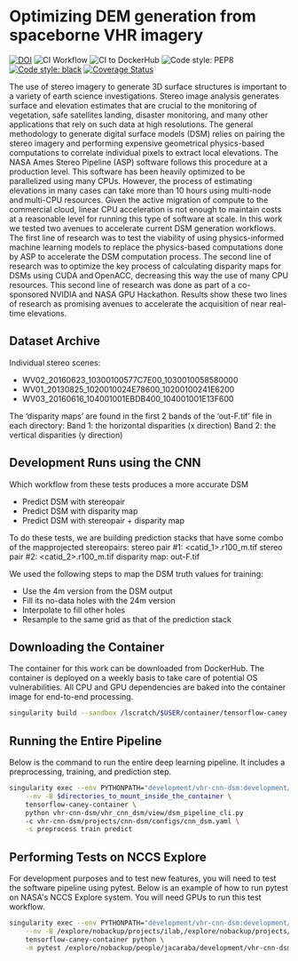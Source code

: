# Optimizing DEM generation from spaceborne VHR imagery

[![DOI](https://zenodo.org/badge/474016543.svg)](https://zenodo.org/badge/latestdoi/474016543)
![CI Workflow](https://github.com/nasa-nccs-hpda/vhr-cnn-dsm/actions/workflows/ci.yml/badge.svg)
![CI to DockerHub ](https://github.com/nasa-nccs-hpda/vhr-cnn-dsm/actions/workflows/dockerhub.yml/badge.svg)
![Code style: PEP8](https://github.com/nasa-nccs-hpda/vhr-cnn-dsm/actions/workflows/lint.yml/badge.svg)
[![Code style: black](https://img.shields.io/badge/code%20style-black-000000.svg)](https://github.com/psf/black)
[![Coverage Status](https://coveralls.io/repos/github/nasa-nccs-hpda/vhr-cnn-dsm/badge.svg?branch=main)](https://coveralls.io/github/nasa-nccs-hpda/vhr-cnn-dsm?branch=main)

The use of stereo imagery to generate 3D surface structures is important to a variety of earth science investigations. Stereo image analysis generates surface and elevation estimates that are crucial to the monitoring of vegetation, safe satellites landing, disaster monitoring, and many other applications that rely on such data at high resolutions. The general methodology to generate digital surface models (DSM) relies on pairing the stereo imagery and performing expensive geometrical physics-based computations to correlate individual pixels to extract local elevations. The NASA Ames Stereo Pipeline (ASP) software follows this procedure at a production level. This software has been heavily optimized to be parallelized using many CPUs. However, the process of estimating elevations in many cases can take more than 10 hours using multi-node and multi-CPU resources. Given the active migration of compute to the commercial cloud, linear CPU acceleration is not enough to maintain costs at a reasonable level for running this type of software at scale. In this work we tested two avenues to accelerate current DSM generation workflows. The first line of research was to test the viability of using physics-informed machine learning models to replace the physics-based computations done by ASP to accelerate the DSM computation process. The second line of research was to optimize the key process of calculating disparity maps for DSMs using CUDA and OpenACC, decreasing this way the use of many CPU resources. This second line of research was done as part of a co-sponsored NVIDIA and NASA GPU Hackathon. Results show these two lines of research as promising avenues to accelerate the acquisition of near real-time elevations. 

## Dataset Archive

Individual stereo scenes:
  - WV02_20160623_10300100577C7E00_1030010058580000
  - WV01_20130825_1020010024E78600_10200100241E6200
  - WV03_20160616_104001001EBDB400_104001001E13F600
 
The ‘disparity maps’ are found in the first 2 bands of the ‘out-F.tif’ file in each directory:
Band 1: the horizontal disparities (x direction)
Band 2: the vertical disparities (y direction)

## Development Runs using the CNN
  
Which workflow from these tests produces a more accurate DSM

- Predict DSM with stereopair
- Predict DSM with disparity map
- Predict DSM with stereopair + disparity map
 
To do these tests, we are building prediction stacks that have some combo of the mapprojected stereopairs:
stereo pair #1: <catid_1>.r100_<res of left image>m.tif
stereo pair #2: <catid_2>.r100_<res of left image>m.tif
disparity map:  out-F.tif

We used the following steps to map the DSM truth values for training:
- Use the 4m version from the DSM output
- Fill its no-data holes with the 24m version
- Interpolate to fill other holes
- Resample to the same grid as that of the prediction stack

## Downloading the Container

The container for this work can be downloaded from DockerHub. The container is deployed on a weekly basis
to take care of potential OS vulnerabilities. All CPU and GPU dependencies are baked into the container image
for end-to-end processing.

```bash
singularity build --sandbox /lscratch/$USER/container/tensorflow-caney docker://nasanccs/tensorflow-caney:latest
```

## Running the Entire Pipeline

Below is the command to run the entire deep learning pipeline. It includes a preprocessing, training, and 
prediction step.

```bash
singularity exec --env PYTHONPATH="development/vhr-cnn-dsm:development/tensorflow-caney" \
    --nv -B $directories_to_mount_inside_the_container \
    tensorflow-caney-container \
    python vhr-cnn-dsm/vhr_cnn_dsm/view/dsm_pipeline_cli.py 
    -c vhr-cnn-dsm/projects/cnn-dsm/configs/cnn_dsm.yaml \
    -s preprocess train predict
```

## Performing Tests on NCCS Explore

For development purposes and to test new features, you will need to test the software pipeline
using pytest. Below is an example of how to run pytest on NASA's NCCS Explore system. You will
need GPUs to run this test workflow.

```bash
singularity exec --env PYTHONPATH="development/vhr-cnn-dsm:development/tensorflow-caney" \
    --nv -B /explore/nobackup/projects/ilab,/explore/nobackup/projects/3sl,$NOBACKUP,/lscratch,/explore/nobackup/people \
    tensorflow-caney-container python \
    -m pytest /explore/nobackup/people/jacaraba/development/vhr-cnn-dsm/tests
```
